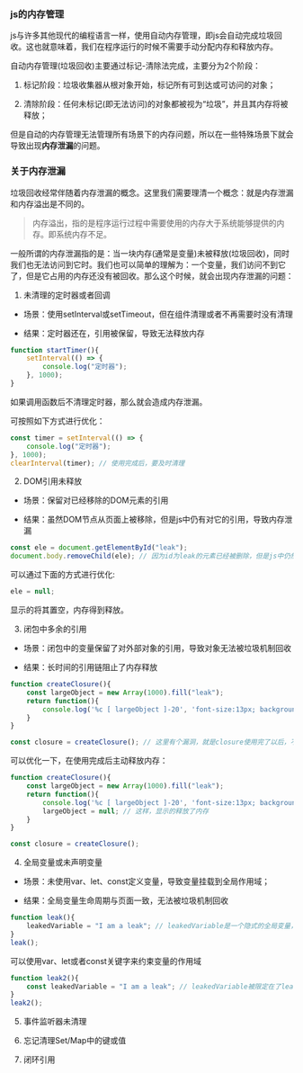 ### js的内存管理

js与许多其他现代的编程语言一样，使用自动内存管理，即js会自动完成垃圾回收。这也就意味着，我们在程序运行的时候不需要手动分配内存和释放内存。

自动内存管理(垃圾回收)主要通过标记-清除法完成，主要分为2个阶段：

1. 标记阶段：垃圾收集器从根对象开始，标记所有可到达或可访问的对象；

2. 清除阶段：任何未标记(即无法访问)的对象都被视为“垃圾”，并且其内存将被释放；

但是自动的内存管理无法管理所有场景下的内存问题，所以在一些特殊场景下就会导致出现**内存泄漏**的问题。

### 关于内存泄漏

垃圾回收经常伴随着内存泄漏的概念。这里我们需要理清一个概念：就是内存泄漏和内存溢出是不同的。

> 内存溢出，指的是程序运行过程中需要使用的内存大于系统能够提供的内存。即系统内存不足。

一般所谓的内存泄漏指的是：当一块内存(通常是变量)未被释放(垃圾回收)，同时我们也无法访问到它时。我们也可以简单的理解为：一个变量，我们访问不到它了，但是它占用的内存还没有被回收。那么这个时候，就会出现内存泄漏的问题：

1. 未清理的定时器或者回调

- 场景：使用setInterval或setTimeout，但在组件清理或者不再需要时没有清理

- 结果：定时器还在，引用被保留，导致无法释放内存

```js
function startTimer(){
    setInterval(() => {
        console.log("定时器");
    }, 1000);
}
```

如果调用函数后不清理定时器，那么就会造成内存泄漏。

可按照如下方式进行优化：

```js
const timer = setInterval(() => {
    console.log("定时器");
}, 1000);
clearInterval(timer); // 使用完成后，要及时清理
```

2. DOM引用未释放

- 场景：保留对已经移除的DOM元素的引用

- 结果：虽然DOM节点从页面上被移除，但是js中仍有对它的引用，导致内存泄漏

```js
const ele = document.getElementById("leak");
document.body.removeChild(ele); // 因为id为leak的元素已经被删除，但是js中仍然存在对其的引用，导致了内存没有办法被释放
```

可以通过下面的方式进行优化:

```js
ele = null;
```

显示的将其置空，内存得到释放。

3. 闭包中多余的引用

- 场景：闭包中的变量保留了对外部对象的引用，导致对象无法被垃圾机制回收

- 结果：长时间的引用链阻止了内存释放

```js
function createClosure(){
    const largeObject = new Array(1000).fill("leak");
    return function(){
        console.log('%c [ largeObject ]-20', 'font-size:13px; background:pink; color:#bf2c9f;', largeObject);
    }
}

const closure = createClosure(); // 这里有个漏洞，就是closure使用完了以后，不再被继续使用了，largeObject也依然存在
```

可以优化一下，在使用完成后主动释放内存：

```js
function createClosure(){
    const largeObject = new Array(1000).fill("leak");
    return function(){
        console.log('%c [ largeObject ]-20', 'font-size:13px; background:pink; color:#bf2c9f;', largeObject);
        largeObject = null; // 这样，显示的释放了内存
    }
}

const closure = createClosure();
```

4. 全局变量或未声明变量

- 场景：未使用var、let、const定义变量，导致变量挂载到全局作用域；

- 结果：全局变量生命周期与页面一致，无法被垃圾机制回收

```js
function leak(){
    leakedVariable = "I am a leak"; // leakedVariable是一个隐式的全局变量，其声明周期不随函数，而随页面的声明周期一起变动
}
leak();
```

可以使用var、let或者const关键字来约束变量的作用域

```js
function leak2(){
    const leakedVariable = "I am a leak"; // leakedVariable被限定在了leak2的函数作用域
}
leak2();
```

5. 事件监听器未清理

6. 忘记清理Set/Map中的键或值

7. 闭环引用
